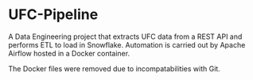 # UFC-Pipeline
A Data Engineering project that extracts UFC data from a REST API and performs ETL to load in Snowflake. Automation is carried out by Apache Airflow hosted in a Docker container.

The Docker files were removed due to incompatabilities with Git.
